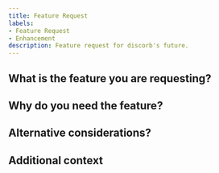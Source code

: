 ```yaml
---
title: Feature Request
labels:
- Feature Request
- Enhancement
description: Feature request for discorb's future.
---
```

<!--
Before submitting a feature request, please check there is no existing feature request for the feature you are requesting.
-->


## What is the feature you are requesting?

<!--
Please describe the feature you are requesting.
Ex: Create discorb-chan
-->

## Why do you need the feature?

<!--
Please describe the reason for the feature you are requesting.
Ex: She's cute.
-->

## Alternative considerations?

<!--
Please describe alternative considerations for the feature you are requesting.
Ex: Add discorb-kun
-->

## Additional context

<!--
Please describe any additional context you have for the feature you are requesting.
-->